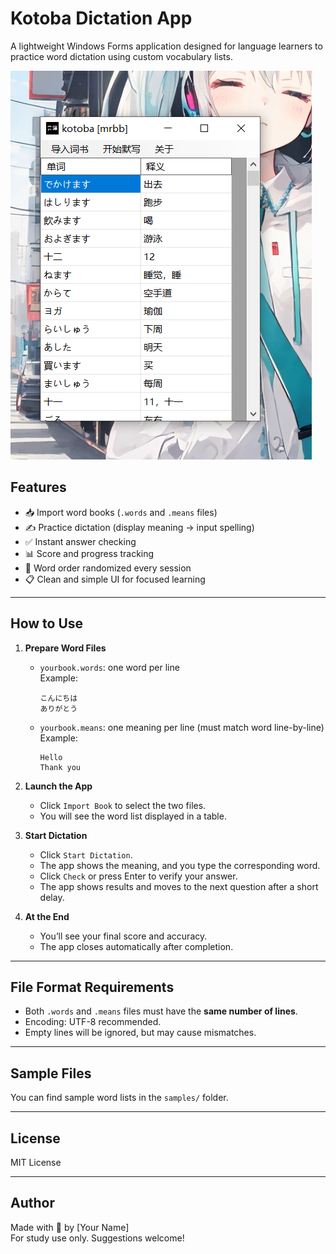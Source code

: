 # Kotoba Dictation App

A lightweight Windows Forms application designed for language learners to practice word dictation using custom vocabulary lists.

![Screenshot](./screenshot.png)

## Features

- 📥 Import word books (`.words` and `.means` files)
- ✍️ Practice dictation (display meaning → input spelling)
- ✅ Instant answer checking
- 📊 Score and progress tracking
- 🎲 Word order randomized every session
- 📋 Clean and simple UI for focused learning

---

## How to Use

1. **Prepare Word Files**
   - `yourbook.words`: one word per line  
     Example:
     ```
     こんにちは
     ありがとう
     ```
   - `yourbook.means`: one meaning per line (must match word line-by-line)  
     Example:
     ```
     Hello
     Thank you
     ```

2. **Launch the App**
   - Click `Import Book` to select the two files.
   - You will see the word list displayed in a table.

3. **Start Dictation**
   - Click `Start Dictation`.
   - The app shows the meaning, and you type the corresponding word.
   - Click `Check` or press Enter to verify your answer.
   - The app shows results and moves to the next question after a short delay.

4. **At the End**
   - You’ll see your final score and accuracy.
   - The app closes automatically after completion.

---

## File Format Requirements

- Both `.words` and `.means` files must have the **same number of lines**.
- Encoding: UTF-8 recommended.
- Empty lines will be ignored, but may cause mismatches.

---

## Sample Files

You can find sample word lists in the `samples/` folder.

---

## License

MIT License

---

## Author

Made with 💙 by [Your Name]  
For study use only. Suggestions welcome!
